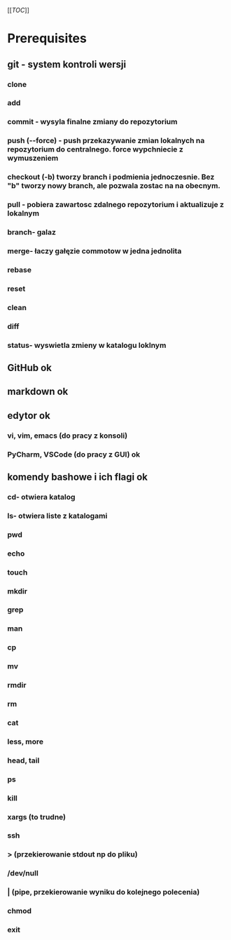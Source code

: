 [[_TOC_]]
# Prerequisites
## git - system kontroli wersji 
### clone
### add
### commit - wysyla finalne zmiany do repozytorium 
### push (--force) - push przekazywanie zmian lokalnych na repozytorium do centralnego. force wypchniecie z wymuszeniem   
### checkout (-b) tworzy branch i podmienia jednoczesnie. Bez "b" tworzy nowy branch, ale pozwala zostac na na obecnym. 
### pull - pobiera zawartosc zdalnego repozytorium i aktualizuje z lokalnym 
### branch- galaz
### merge- łaczy gałęzie commotow w jedna jednolita 
### rebase
### reset
### clean
### diff
### status- wyswietla zmieny w katalogu loklnym 
## GitHub ok
## markdown ok
## edytor ok
### vi, vim, emacs (do pracy z konsoli)
### PyCharm, VSCode (do pracy z GUI) ok
## komendy bashowe i ich flagi ok
### cd- otwiera katalog 
### ls- otwiera liste z katalogami 
### pwd
### echo
### touch
### mkdir
### grep
### man
### cp
### mv
### rmdir
### rm
### cat
### less, more
### head, tail
### ps
### kill
### xargs (to trudne)
### ssh
### > (przekierowanie stdout np do pliku)
### /dev/null
### | (pipe, przekierowanie wyniku do kolejnego polecenia)
### chmod
### exit
